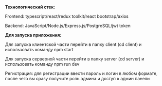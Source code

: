 <p><b>Технологический стек:</b>
<p>Frontend: typescript/react/redux toolkit/react bootstrap/axios
<p>Backend: JavaScript/Node.js/Express.js/PostgreSQL/jwt token
<p><b>Для запуска приложения:</b>
<p>Для запуска клиентской части перейти в папку client (cd client) и использовать команду npm start
<p>Для запуска серверной части перейти в папку server (cd server) и использовать команду npm run dev
<p>Регистрация: для регистрации ввести пароль и логин в любом формате, после чего вы сразу получите роль админа и доступ к админ панели
